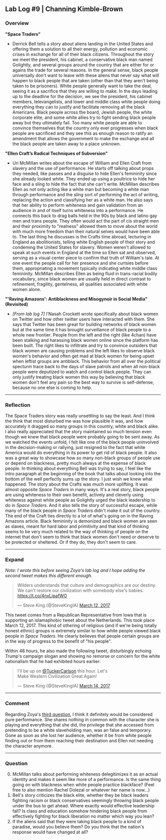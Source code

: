 ## Lab Log #9 | Channing Kimble-Brown

### Overview

**"Space Traders"**

* Derrick Bell tells a story about aliens landing in the United States and offering them a solution to all their energy, pollution and economic crises in exchange for all of their black citizens. Throughout the story we meet the president, his cabinet, a conservative black man named Golightly, and several groups around the country that are either for or agains the trade for several reasons. In the general sense, black people universally don't want to leave with these aliens that never say what will happen to black people that are taken (other than that they aren't being taken to be prisoners). White people generally want to take the deal, seeing it as a sacrifice that they are willing to make. In the days leading up to the deadline for the decision, we see the president, his cabinet members, televangelists, and lower and middle class white people doing everything they can to justify and facilitate removing all the black Americans. Black people across the board, Jewish people, the white corporate elite, and some white allies try to fight sending black people away but they ultimately fail. Too many white people are able to convince themselves that the country only ever progresses when black people are sacrificed and they see this as enough reason to ratify an amendment that allows the government to make the exchange and all the black people are taken away to a place unknown.

**"Ellen Craft’s Radical Techniques of Subversion"**

* Uri McMillan writes about the escape of William and Ellen Craft from slavery and the use of performance. He starts off talking about props they needed, like passes and a disguise to hide Ellen's femininity since she already looked white. They ended up using a poultrice to hide her face and a sling to hide the fact that she can't write. McMillan describes Ellen as not only acting like a white man but becoming a white man through performance and the sling sort of performing the act of writing, replacing the action and classifying her as a white man. He also says that her ability to perform whiteness and gain validation from an audience in and of itself turns whiteness into a performance. He connects this back to drag balls held in the 90s by black and latino gay men and trans people. They often would act the part of cis straight men and their proximity to "realness" allowed them to move about the world with much more freedom than their natural selves would have been able to. The last thing he discusses is the Crafts time abroad, lecturing in England as abolitionists, telling white English people of their story and condeming the United States for slavery. Women weren't allowed to speak at such events in England at the time so Ellen sat and observed, serving as a visual center piece to confirm that truth of William's tale. At one event the people call for her presence and she curtsies before them, appropriating a movement typically indicating white middle class femininity. McMillan describes Ellen as being fluid in trans-racial bodily vocabulary, since black women are usually held in direct contrast to refinement, fragility, gentelness, all qualities associated with white women alone.


**"'Raving Amazons': Antiblackness and Misogynoir in Social Media" (Revisited)**

* _[From lab log 7]_ l'Nasah Crockett wrote specifically about black women on Twitter and how other twitter users have interacted with them. She says that Twitter has been great for building networks of black women but at the same time it has brought surveillance of black people to a whole new frontier. People from the left and the right (like 4chan) have been stalking and harassing black women online since the platform has been built. The right likes to infiltrate and try to convince outsiders that black women are causing problems and the left likes to observe black women's behavior and often get mad at black women for being upset when leftist groups are antiblack. This behavior from all over the political specturm trace back to the days of slave patrols and when all non-black people were deputized to watch and control black people. They can only justify treating black women this way by believing that black women don't feel any pain so the best way to survive is self-defense, because no one else is coming to help.

---
### Reflection

The Space Traders story was really unsettling to say the least. And I think the think that most disturbed me was how plausible it was, and how accurately it dragged so many groups in this country, white and black alike. I also really appreciated that the story maintained so much tension even though we knew that black people were probably going to be sent away. As we watched the events unfold, I felt like one of the black people uninvolved in the decision-making or rallying, just resigned to the fact that white America would do everything in its power to get rid of black people. It also was a great way to showcase how so many non-black groups of people use or depend on blackness, pretty much always at the expense of black people. In thinking about everything Bell was trying to say, I feel like the intro paragraph at the beginning of the book that talks about looking into the bottom of the well perfectly sums up the story. I just wish we knew what happened. The story about the Crafts was much more uplifting. It was almost opposite _Space Traders_ in many ways. It's a real story, black people are using whiteness to their own benefit, actively and cleverly using whiteness against white people as Golightly urged the black leadership to do in _Space Traders_. And it also tells the story of successful escape, while many of the black people in _Space Traders_ didn't make it out of the country. The end of the Craft ties directly to a lot of what's going on in the Raving Amazons article. Black femininity is demonized and black women are seen as slaves, meant for hard labor and primitivity and that kind of thinking seems to be very much related to the way of thinking of people on the internet that don't seem to think that black women don't need or deserve to be protected or sheltered. Or if they do, they don't seem to care.

---
### Expand

_Note: I wrote this before seeing Zoya's lab log and I hope adding the second tweet makes this different enough._

<blockquote class="twitter-tweet" data-lang="en"><p lang="en" dir="ltr">Wilders understands that culture and demographics are our destiny. We can&#39;t restore our civilization with somebody else&#39;s babies. <a href="https://t.co/4nxLipafWO">https://t.co/4nxLipafWO</a></p>&mdash; Steve King (@SteveKingIA) <a href="https://twitter.com/SteveKingIA/status/840980755236999169">March 12, 2017</a></blockquote>
<script async src="//platform.twitter.com/widgets.js" charset="utf-8"></script>

This tweet comes from a Republican Representative from Iowa that is supporting an islamaphobic tweet about the Netherlands. This took place March 12, 2017. This kind of othering of religious (and if we're being totally honest ethnic) groups is extremely similar to how white people viewed black people in _Space Traders_. He clearly believes that people certain groups are in the way of progress to the benefit of "his people".

Within 48 hours, he also made the following tweet, disturbingly echoing Trump's campaign slogan and showing no remorse or concern for the white nationalism that he had exhibited hours earlier:

<blockquote class="twitter-tweet" data-lang="en"><p lang="en" dir="ltr">I&#39;ll be up on <a href="https://twitter.com/TuckerCarlson">@TuckerCarlson</a> this hour. Let&#39;s <br>Make Western Civilization Great Again!</p>&mdash; Steve King (@SteveKingIA) <a href="https://twitter.com/SteveKingIA/status/841454268318121985">March 14, 2017</a></blockquote>
<script async src="//platform.twitter.com/widgets.js" charset="utf-8"></script>

---
### Comment

Regarding  Zoya's [third question](https://github.com/ZSattar/blkcodestudies/blob/51c6078087a3f92495014a38adfeabaf585044fc/lab_logs/week6/Zoya%20Sattar%20LL9.md), I think it definitely would be considered pure performance. She shares nothing in common with the character she is playing and everything that she did, the privilege that she accessed from pretending to be a white slaveholding man, was an false and temporary. Gone as soon as she lost her audience, whether it be from white people finding out or from them reaching their destination and Ellen not needing the character anymore.

---
### Question
0. McMillan talks about performing whiteness delegitimizes it as an actual identity and makes it seem like more of a performance. Is the same thing going on with blackness when white people practice blackface? (Feel free to also mention Rachel Dolezal or whatever her name is now...)
0. Bell's story criticizes the black elite, whether they be black leaders fighting racism or black conservatives seemingly throwing black people under the bus to get ahead. Where exactly would effective leadership fall? Is class and education somehow hindering black people from effectively fighting for black liberation no matter which way you lean?
0. If the aliens said that they were taking black people to a kind of paradise, would you believe them? Do you think that the nation's response would have changed at all?
